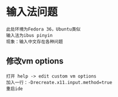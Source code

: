 # 输入法问题
```
此处环境为Fedora 36，Ubuntu类似
输入法为ibus pinyin
现象：输入中文存在各种问题
```

## 修改vm options
```
打开 help -> edit custom vm options
加入一行：-Drecreate.x11.input.method=true
重启ide
```
